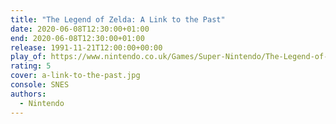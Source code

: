 ```yaml
---
title: "The Legend of Zelda: A Link to the Past"
date: 2020-06-08T12:30:00+01:00
end: 2020-06-08T12:30:00+01:00
release: 1991-11-21T12:00:00+00:00
play_of: https://www.nintendo.co.uk/Games/Super-Nintendo/The-Legend-of-Zelda-A-Link-to-the-Past-841179.html
rating: 5
cover: a-link-to-the-past.jpg
console: SNES
authors:
  - Nintendo
---
```

